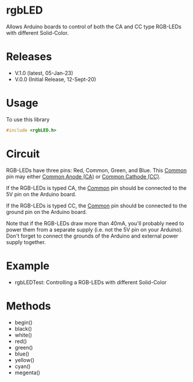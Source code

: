 # rgbLED
Allows Arduino boards to control of both the CA and CC type RGB-LEDs with different Solid-Color. 

# Releases 
* V.1.0 (latest, 05-Jan-23)
* V.0.0 (Initial Release, 12-Sept-20) 

# Usage 
To use this library <br/> 
``` c++
#include <rgbLED.h> 
```

# Circuit 
RGB-LEDs have three pins: Red, Common, Green, and Blue. This <u>Common</u> pin may either <u>Common Anode (CA)</u> or <u>Common Cathode (CC)</u>. 

If the RGB-LEDs is typed CA, the <u>Common</u> pin should be connected to the 5V pin on the Arduino board. 

If the RGB-LEDs is typed CC, the <u>Common</u> pin should be connected to the ground pin on the Arduino board. 

Note that if the RGB-LEDs draw more than 40mA, you'll probably need to power them from a separate supply (i.e. not the 5V pin on your Arduino). Don't forget to connect the grounds of the Arduino and external power supply together.

# Example 
* rgbLEDTest: Controlling a RGB-LEDs with different Solid-Color  

# Methods
* begin() 
* black() 
* white() 
* red() 
* green() 
* blue() 
* yellow() 
* cyan() 
* megenta() 
